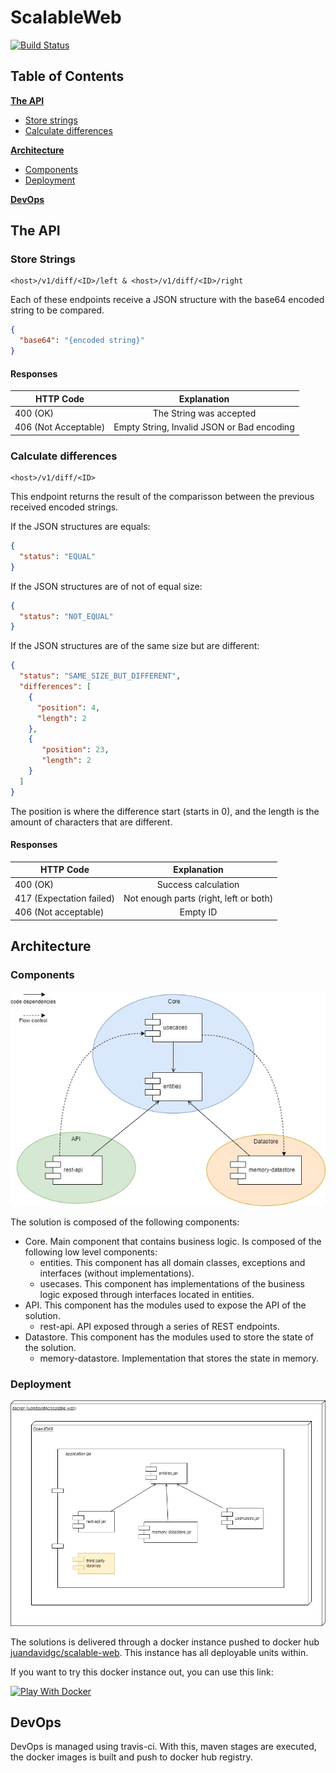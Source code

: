 # ScalableWeb

[![Build Status](https://travis-ci.com/juandavidgc/ScalableWeb.svg?branch=master)](https://travis-ci.com/juandavidgc/ScalableWeb)

## Table of Contents

**[The API](#heading--1)**
  * [Store strings](#heading--1-1)
  * [Calculate differences](#heading--1-2)

**[Architecture](#Architecture)**
  * [Components](#Components)
  * [Deployment](#Deployment)

**[DevOps](#DevOps)**

<div id="heading--1"/>

## The API

<div id="heading--1-1"/>

### Store Strings
```
<host>/v1/diff/<ID>/left & <host>/v1/diff/<ID>/right
```
Each of these endpoints receive a JSON structure with the base64 encoded string to be compared.

```json
{
  "base64": "{encoded string}"
}
```

#### Responses
| HTTP Code             | Explanation             |
| -------------         |:-----------------------------------------------:|
| 400 (OK)              | The String was accepted |
| 406 (Not Acceptable)  | Empty String, Invalid JSON or Bad encoding      |

<div id="heading--1-2"/>

### Calculate differences
```
<host>/v1/diff/<ID>
```
This endpoint returns the result of the comparisson between the previous received encoded strings.

If the JSON structures are equals:
```json
{
  "status": "EQUAL"
}
```

If the JSON structures are of not of equal size:
```json
{
  "status": "NOT_EQUAL"
}
```

If the JSON structures are of the same size but are different:
```json
{
  "status": "SAME_SIZE_BUT_DIFFERENT",
  "differences": [
    {
      "position": 4,
      "length": 2
    },
    {
       "position": 23,
       "length": 2
    }
  ]
}
```
The position is where the difference start (starts in 0), and the length is the amount of characters that are different.

#### Responses
| HTTP Code                 | Explanation             |
| -------------             |:-----------------------------------------------:|
| 400 (OK)                  | Success calculation |
| 417 (Expectation failed)  | Not enough parts (right, left or both)      |
| 406 (Not acceptable)      | Empty ID      |


## Architecture

### Components
![Components](docs/components.jpg)

The solution is composed of the following components:
 * Core. Main component that contains business logic. Is composed of the following low level components:
    * entities. This component has all domain classes, exceptions and interfaces (without implementations).
    * usecases. This component has implementations of the business logic exposed through interfaces located in entities.
 * API. This component has the modules used to expose the API of the solution.
    * rest-api. API exposed through a series of REST endpoints.
 * Datastore. This component has the modules used to store the state of the solution.
    * memory-datastore. Implementation that stores the state in memory.

### Deployment
![Deployment](docs/deployment.jpg)

The solutions is delivered through a docker instance pushed to docker hub [juandavidgc/scalable-web](https://hub.docker.com/repository/docker/juandavidgc/scalable-web).
This instance has all deployable units within.

If you want to try this docker instance out, you can use this link:

[![Play With Docker](https://github.com/play-with-docker/stacks/raw/cff22438cb4195ace27f9b15784bbb497047afa7/assets/images/button.png)](https://labs.play-with-docker.com/?stack=https://raw.githubusercontent.com/juandavidgc/ScalableWeb/master/stack.yml)

## DevOps
DevOps is managed using travis-ci. With this, maven stages are executed, the docker images is built and push to
docker hub registry.